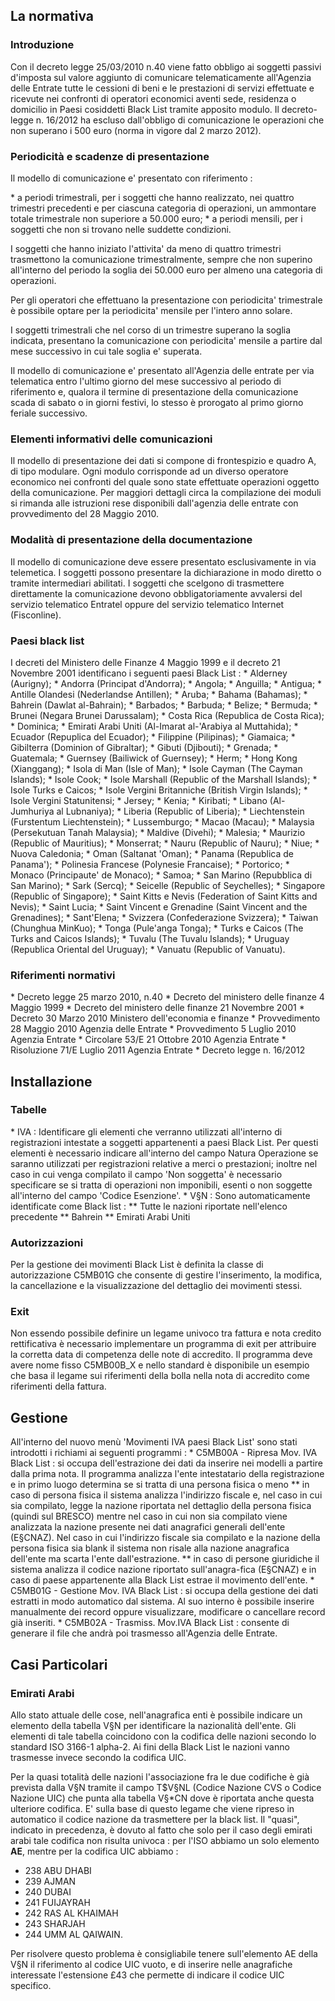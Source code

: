 ## La normativa

### Introduzione

Con il decreto legge 25/03/2010 n.40 viene fatto obbligo ai soggetti passivi d'imposta sul valore aggiunto di comunicare telematicamente all'Agenzia delle Entrate tutte le cessioni di beni e le prestazioni di servizi effettuate e ricevute nei confronti di operatori economici aventi sede, residenza o domicilio in Paesi cosiddetti Black List tramite apposito modulo.
Il decreto-legge n. 16/2012 ha escluso dall'obbligo di comunicazione le operazioni che non superano i 500 euro (norma in vigore dal 2 marzo 2012).

### Periodicità e scadenze di presentazione

Il modello di comunicazione e' presentato con riferimento : 

 \* a periodi trimestrali, per i soggetti che hanno realizzato, nei quattro trimestri precedenti e per ciascuna categoria di operazioni, un ammontare totale trimestrale non superiore a 50.000 euro;
 \* a periodi mensili, per i soggetti che non si trovano nelle suddette condizioni.

I soggetti che hanno iniziato l'attivita' da meno di quattro trimestri trasmettono la comunicazione trimestralmente, sempre che non superino all'interno del periodo la soglia dei 50.000 euro per almeno una categoria di operazioni.

Per gli operatori che effettuano la presentazione con periodicita' trimestrale è possibile optare per la periodicita' mensile per l'intero anno solare.

I soggetti trimestrali che nel corso di un trimestre superano la soglia indicata, presentano la comunicazione con periodicita' mensile a partire dal mese successivo in cui tale soglia e' superata.

Il modello di comunicazione e' presentato all'Agenzia delle entrate per via telematica entro l'ultimo giorno del mese successivo al periodo di riferimento e, qualora il termine di presentazione della comunicazione scada di sabato o in giorni festivi, lo stesso è prorogato al primo giorno feriale successivo.

### Elementi informativi delle comunicazioni

Il modello di presentazione dei dati si compone di frontespizio e quadro A, di tipo modulare. Ogni modulo corrisponde ad un diverso operatore economico nei confronti del quale sono state effettuate operazioni oggetto della comunicazione.
Per maggiori dettagli circa la compilazione dei moduli si rimanda alle istruzioni rese disponibili dall'agenzia delle entrate con provvedimento del 28 Maggio 2010.

### Modalità di presentazione della documentazione

Il modello di comunicazione deve essere presentato esclusivamente in via telemetica. I soggetti possono presentare la dichiarazione in modo diretto o tramite intermediari abilitati.
I soggetti che scelgono di trasmettere direttamente la comunicazione devono obbligatoriamente avvalersi del servizio telematico Entratel oppure del servizio telematico Internet (Fisconline).

### Paesi black list

I decreti del Ministero delle Finanze 4 Maggio 1999 e il decreto 21 Novembre 2001 identificano i seguenti paesi Black List : 
 \* Alderney (Aurigny);
 \* Andorra (Principat d'Andorra);
 \* Angola;
 \* Anguilla;
 \* Antigua;
 \* Antille Olandesi (Nederlandse Antillen);
 \* Aruba;
 \* Bahama (Bahamas);
 \* Bahrein (Dawlat al-Bahrain);
 \* Barbados;
 \* Barbuda;
 \* Belize;
 \* Bermuda;
 \* Brunei (Negara Brunei Darussalam);
 \* Costa Rica (Republica de Costa Rica);
 \* Dominica;
 \* Emirati Arabi Uniti (Al-Imarat al-'Arabiya al Muttahida);
 \* Ecuador (Repuplica del Ecuador);
 \* Filippine (Pilipinas);
 \* Giamaica;
 \* Gibilterra (Dominion of Gibraltar);
 \* Gibuti (Djibouti);
 \* Grenada;
 \* Guatemala;
 \* Guernsey (Bailiwick of Guernsey);
 \* Herm;
 \* Hong Kong (Xianggang);
 \* Isola di Man (Isle of Man);
 \* Isole Cayman (The Cayman Islands);
 \* Isole Cook;
 \* Isole Marshall (Republic of the Marshall Islands);
 \* Isole Turks e Caicos;
 \* Isole Vergini Britanniche (British Virgin Islands);
 \* Isole Vergini Statunitensi;
 \* Jersey;
 \* Kenia;
 \* Kiribati;
 \* Libano (Al-Jumhuriya al Lubnaniya);
 \* Liberia (Republic of Liberia);
 \* Liechtenstein (Furstentum Liechtenstein);
 \* Lussemburgo;
 \* Macao (Macau);
 \* Malaysia (Persekutuan Tanah Malaysia);
 \* Maldive (Divehi);
 \* Malesia;
 \* Maurizio (Republic of Mauritius);
 \* Monserrat;
 \* Nauru (Republic of Nauru);
 \* Niue;
 \* Nuova Caledonia;
 \* Oman (Saltanat 'Oman);
 \* Panama (Republica de Panama');
 \* Polinesia Francese (Polynesie Francaise);
 \* Portorico;
 \* Monaco (Principaute' de Monaco);
 \* Samoa;
 \* San Marino (Repubblica di San Marino);
 \* Sark (Sercq);
 \* Seicelle (Republic of Seychelles);
 \* Singapore (Republic of Singapore);
 \* Saint Kitts e Nevis (Federation of Saint Kitts and Nevis);
 \* Saint Lucia;
 \* Saint Vincent e Grenadine (Saint Vincent and the Grenadines);
 \* Sant'Elena;
 \* Svizzera (Confederazione Svizzera);
 \* Taiwan (Chunghua MinKuo);
 \* Tonga (Pule'anga Tonga);
 \* Turks e Caicos (The Turks and Caicos Islands);
 \* Tuvalu (The Tuvalu Islands);
 \* Uruguay (Republica Oriental del Uruguay);
 \* Vanuatu (Republic of Vanuatu).

### Riferimenti normativi
 \* Decreto legge 25 marzo 2010, n.40
 \* Decreto del ministero delle finanze 4 Maggio 1999
 \* Decreto del ministero delle finanze 21 Novembre 2001
 \* Decreto 30 Marzo 2010 Ministero dell'economia e finanze
 \* Provvedimento 28 Maggio 2010 Agenzia delle Entrate
 \* Provvedimento 5 Luglio 2010 Agenzia Entrate
 \* Circolare 53/E 21 Ottobre 2010 Agenzia Entrate
 \* Risoluzione 71/E Luglio 2011 Agenzia Entrate
 \* Decreto legge n. 16/2012

##  Installazione

### Tabelle

 \* IVA :  Identificare gli elementi che verranno utilizzati all'interno di registrazioni intestate a soggetti appartenenti a paesi Black List. Per questi elementi è necessario indicare all'interno del campo Natura Operazione se saranno utilizzati per registrazioni relative a merci o prestazioni; inoltre nel caso in cui venga compilato il campo 'Non soggetta' è necessario specificare se si tratta di operazioni non imponibili, esenti o non soggette all'interno del campo 'Codice Esenzione'.
 \* V§N :  Sono automaticamente identificate come Black list : 
 \*\* Tutte le nazioni riportate nell'elenco precedente
 \*\* Bahrein
 \*\* Emirati Arabi Uniti

### Autorizzazioni

Per la gestione dei movimenti Black List è definita la classe di autorizzazione C5MB01G che consente di gestire l'inserimento, la modifica, la cancellazione e la visualizzazione del dettaglio dei movimenti stessi.

### Exit

Non essendo possibile definire un legame univoco tra fattura e nota credito rettificativa è necessario implementare un programma di exit per attribuire la corretta data di competenza delle note di accredito.
Il programma deve avere nome fisso C5MB00B_X e nello standard è disponibile un esempio che basa il legame sui riferimenti della bolla nella nota di accredito come riferimenti della fattura.

## Gestione

All'interno del nuovo menù 'Movimenti IVA paesi Black List' sono stati introdotti i richiami ai seguenti programmi : 
 \* C5MB00A - Ripresa Mov. IVA Black List :  si occupa dell'estrazione dei dati da inserire nei modelli a partire dalla prima nota. Il programma analizza l'ente intestatario della registrazione e in primo luogo determina se si tratta di una persona fisica o meno
 \*\* in caso di persona fisica il sistema analizza l'indirizzo fiscale e, nel caso in cui sia compilato, legge la nazione riportata nel dettaglio della persona fisica (quindi sul BRESCO) mentre nel caso in cui non sia compilato viene analizzata la nazione presente nei dati anagrafici generali dell'ente (E§CNAZ). Nel caso in cui l'indirizzo fiscale sia compilato e la nazione della persona fisica sia blank il sistema non risale alla nazione anagrafica dell'ente ma scarta l'ente dall'estrazione.
 \*\* in caso di persone giuridiche il sistema analizza il codice nazione riportato sull'anagra-fica (E§CNAZ) e in caso di paese appartenente alla Black List estrae il movimento dell'ente.
 \* C5MB01G - Gestione Mov. IVA Black List :  si occupa della gestione dei dati estratti in modo automatico dal sistema. Al suo interno è possibile inserire manualmente dei record oppure visualizzare, modificare o cancellare record già inseriti.
 \* C5MB02A - Trasmiss. Mov.IVA Black List :  consente di generare il file che andrà poi trasmesso all'Agenzia delle Entrate.

## Casi Particolari

### Emirati Arabi

Allo stato attuale delle cose, nell'anagrafica enti è possibile indicare un elemento della tabella V§N per identificare la nazionalità dell'ente. Gli elementi di tale tabella coincidono con la codifica delle nazioni secondo lo standard ISO 3166-1 alpha-2. Ai fini della Black List le nazioni vanno trasmesse invece secondo la codifica UIC.

Per la quasi totalità delle nazioni l'associazione fra le due codifiche è già prevista dalla V§N tramite il campo T$V§NL (Codice Nazione CVS o Codice Nazione UIC) che punta alla tabella V§\*CN dove è riportata anche questa ulteriore codifica. E' sulla base di questo legame che viene ripreso in automatico il codice nazione da trasmettere per la black list.
Il "quasi", indicato in precedenza, è dovuto al fatto che solo per il caso degli emirati arabi tale codifica non risulta univoca :  per l'ISO abbiamo un solo elemento **AE**, mentre per la codifica UIC abbiamo : 
-  238 ABU DHABI
-  239 AJMAN
-  240 DUBAI
-  241 FUIJAYRAH
-  242 RAS AL KHAIMAH
-  243 SHARJAH
-  244 UMM AL QAIWAIN.

Per risolvere questo problema è consigliabile tenere sull'elemento AE della V§N il riferimento al codice UIC vuoto, e di inserire nelle anagrafiche interessate l'estensione £43 che permette di indicare il codice UIC specifico.

